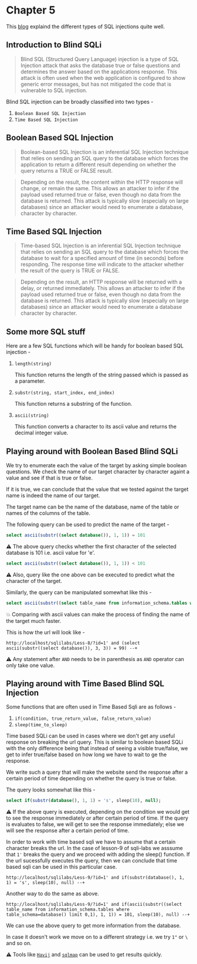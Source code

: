 # Chapter 5 

This [blog](https://www.acunetix.com/websitesecurity/sql-injection2/) explaind the different types of SQL injections quite well. 

## Introduction to Blind SQLi 

> Blind SQL (Structured Query Language) injection is a type of SQL Injection attack that asks the database true or false questions and determines the answer based on the applications response. This attack is often used when the web application is configured to show generic error messages, but has not mitigated the code that is vulnerable to SQL injection.

Blind SQL injection can be broadly classified into two types - 

1.  ```Boolean Based SQL Injection``` 
1.  ```Time Based SQL Injection```

## Boolean Based SQL Injection

> Boolean-based SQL Injection is an inferential SQL Injection technique that relies on sending an SQL query to the database which forces the application to return a different result depending on whether the query returns a TRUE or FALSE result.

> Depending on the result, the content within the HTTP response will change, or remain the same. This allows an attacker to infer if the payload used returned true or false, even though no data from the database is returned. This attack is typically slow (especially on large databases) since an attacker would need to enumerate a database, character by character.

## Time Based SQL Injection

> Time-based SQL Injection is an inferential SQL Injection technique that relies on sending an SQL query to the database which forces the database to wait for a specified amount of time (in seconds) before responding. The response time will indicate to the attacker whether the result of the query is TRUE or FALSE.

> Depending on the result, an HTTP response will be returned with a delay, or returned immediately. This allows an attacker to infer if the payload used returned true or false, even though no data from the database is returned. This attack is typically slow (especially on large databases) since an attacker would need to enumerate a database character by character.

## Some more SQL stuff

Here are a few SQL functions which will be handy for boolean based SQL injection - 

1.  ```length(string)```
    
    This function returns the length of the string passed which is passed as a parameter.

1.  ```substr(string, start_index, end_index)```

    This function returns a substring of the function. 

1.  ```ascii(string)```

    This function converts a character to its ascii value and returns the decimal integer value. 

## Playing around with Boolean Based Blind SQLi

We try to enumerate each the value of the target by asking simple boolean questions. We check the name of our target character by character againt a value and see if that is true or false. 

If it is true, we can conclude that the value that we tested against the target name is indeed the name of our target. 

The target name can be the name of the database, name of the table or names of the columns of the table. 

The following query can be used to predict the name of the target - 

```sql 
select ascii(substr((select database()), 1, 1)) = 101
```

:warning: The above query checks whether the first character of the selected database is 101 i.e. ascii value for 'e'. 

```sql
select ascii(substr((select database()), 1, 1)) < 101
```

:warning: Also, query like the one above can be executed to predict what the character of the target.

Similarly, the query can be manipulated somewhat like this - 

```sql
select ascii(substr((select table_name from information_schema.tables where table_schema=database() limit 0,1), 1, 1)) = 101;
```

:boom: Comparing with ascii values can make the process of finding the name of the target much faster. 

This is how the url will look like - 

```
http://localhost/sqlilabs/Less-8/?id=1' and (select ascii(substr((select database()), 3, 3)) = 99) --+
```

:warning: Any statement after ```AND``` needs to be in parenthesis as ```AND``` operator can only take one value.

## Playing around with Time Based Blind SQL Injection

Some functions that are often used in Time Based Sqli are as follows - 

1.  ```if(condition, true_return_value, false_return_value)``` 
1.  ```sleep(time_to_sleep)```

Time based SQLi can be used in cases where we don't get any useful response on breaking the url query. This is similar to boolean based SQLi with the only difference being that instead of seeing a visible true/false, we get to infer true/false based on how long we have to wait to ge the response. 

We write such a query that will make the website send the response after a certain period of time depending on whether the query is true or false. 

The query looks somewhat like this - 

```sql 
select if(substr(database(), 1, 1) = 's', sleep(10), null);
```

:warning: If the above query is executed, depending on the condition we would get to see the response immediately or after certain period of time. If the query is evaluates to false, we will get to see the response immediately; else we will see the response after a certain period of time. 

In order to work with time based sqli we have to assume that a certain character breaks the url. In the case of lesson-9 of sqli-labs we asssume that ```1'``` breaks the query and we proceed with adding the sleep() function. If the url sucessfully executes the query, then we can conclude that time based sqli can be used in this particular case. 

```
http://localhost/sqlilabs/Less-9/?id=1' and if(substr(database(), 1, 1) = 's', sleep(10), null) --+
```

Another way to do the same as above.

```
http://localhost/sqlilabs/Less-9/?id=1' and if(ascii(substr((select table_name from information_schema.tables where table_schema=database() limit 0,1), 1, 1)) = 101, sleep(10), null) --+
```

We can use the above query to get more information from the database. 

In case it doesn't work we move on to a different strategy i.e. we try ```1"``` or ```\``` and so on.

:warning: Tools like [```Havij```](https://www.darknet.org.uk/2010/09/havij-advanced-automated-sql-injection-tool/) and [```sqlmap```](https://github.com/sqlmapproject/sqlmap) can be used to get results quickly.

